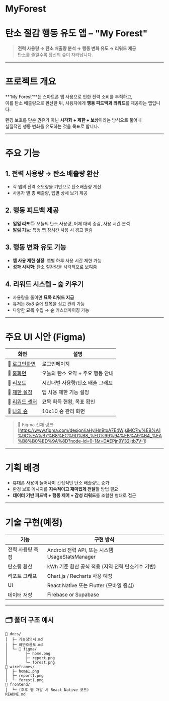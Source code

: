 # MyForest

# 탄소 절감 행동 유도 앱 – "My Forest"

> **전력 사용량 → 탄소 배출량 분석 → 행동 변화 유도 → 리워드 제공**  
> 탄소를 줄일수록 당신의 숲이 자라납니다.

---

# 프로젝트 개요

**'My Forest'**는 스마트폰 앱 사용으로 인한 전력 소비를 추적하고,  
이를 탄소 배출량으로 환산한 뒤, 사용자에게 **행동 피드백과 리워드**를 제공하는 앱입니다.

환경 보호를 단순 권유가 아닌 **시각화 + 제한 + 보상**이라는 방식으로 풀어내  
실질적인 행동 변화를 유도하는 것을 목표로 합니다.

---

# 주요 기능

## 1. 전력 사용량 → 탄소 배출량 환산
- 각 앱의 전력 소모량을 기반으로 탄소배출량 계산
- 사용자 별 총 배출량, 앱별 상세 보기 제공

## 2. 행동 피드백 제공
- **일일 리포트**: 오늘의 탄소 사용량, 어제 대비 증감, 사용 시간 분석
- **알림 기능**: 특정 앱 장시간 사용 시 경고 알림

## 3. 행동 변화 유도 기능
- **앱 사용 제한 설정**: 앱별 하루 사용 시간 제한 가능
- **성과 시각화**: 탄소 절감량을 시각적으로 보여줌

## 4. 리워드 시스템 – 숲 키우기
- 사용량을 줄이면 **묘목 리워드 지급**
- 유저는 8x8 숲에 묘목을 심고 관리 가능
- 다양한 묘목 수집 → 숲 커스터마이징 가능

---

# 주요 UI 시안 (Figma)

| 화면 | 설명 |
|------|------|
| 🔗 [로그인화면](https://www.figma.com/design/iaHyiHnBtxA7E4WjsiMC7n/%EB%A1%9C%EA%B7%B8%EC%9D%B8_%ED%99%94%EB%A9%B4_%EA%B8%B0%ED%9A%8D?node-id=1-14&t=DAEPjn9Y32jitb7V-1) | 로그인페이지 |
| 🔗 [홈화면](https://www.figma.com/design/iaHyiHnBtxA7E4WjsiMC7n/%EB%A1%9C%EA%B7%B8%EC%9D%B8_%ED%99%94%EB%A9%B4_%EA%B8%B0%ED%9A%8D?node-id=6-9&t=DAEPjn9Y32jitb7V-1) | 오늘의 탄소 요약 + 주요 행동 안내 |
| 🔗 [리포트](https://www.figma.com/design/iaHyiHnBtxA7E4WjsiMC7n/%EB%A1%9C%EA%B7%B8%EC%9D%B8_%ED%99%94%EB%A9%B4_%EA%B8%B0%ED%9A%8D?node-id=29-5&t=G4mQ7VdBFVYJZoaM-1) | 시간대별 사용량/탄소 배출 그래프 |
| 🔗 [제한 설정](https://www.figma.com/file/...) | 앱 사용 제한 기능 설정 |
| 🔗 [리워드 센터](https://www.figma.com/file/...) | 묘목 획득 현황, 목표 확인 |
| 🔗 [나의 숲](https://www.figma.com/design/iaHyiHnBtxA7E4WjsiMC7n/%EB%A1%9C%EA%B7%B8%EC%9D%B8_%ED%99%94%EB%A9%B4_%EA%B8%B0%ED%9A%8D?node-id=41-140&t=AILeyeOHXhNZqiRu-1) | 10x10 숲 관리 화면 |

> 🔗 Figma 전체 링크: [https://www.figma.com/design/iaHyiHnBtxA7E4WjsiMC7n/%EB%A1%9C%EA%B7%B8%EC%9D%B8_%ED%99%94%EB%A9%B4_%EA%B8%B0%ED%9A%8D?node-id=0-1&t=DAEPjn9Y32jitb7V-1)

---

# 기획 배경

- 휴대폰 사용이 늘어나며 간접적인 탄소 배출량도 증가
- 환경 보호 메시지를 **지속적이고 재미있게 전달**할 방법 필요
- **데이터 기반 피드백 + 행동 제어 + 감성 리워드**를 조합한 형태로 접근

---

# 기술 구현(예정)

| 기능 | 구현 방식 |
|------|-----------|
| 전력 사용량 측정 | Android 전력 API, 또는 시스템 UsageStatsManager |
| 탄소량 환산 | kWh 기준 환산 공식 적용 (지역 전력 탄소계수 기반) |
| 리포트 그래프 | Chart.js / Recharts 사용 예정 |
| UI | React Native 또는 Flutter (모바일 중심) |
| 데이터 저장 | Firebase or Supabase |

---

## 🗂️ 폴더 구조 예시

```plaintext
📁 docs/
│  ├─ 기능정의서.md
│  ├─ 화면흐름도.md
│  └─ 📁 figma/
│        ├─ home.png
│        ├─ report.png
│        └─ forest.png
📁 wireframes/
│  ├─ home1.png
│  ├─ report1.png
│  └─ forest1.png
📁 frontend/
│  └─ (추후 앱 개발 시 React Native 코드)
README.md
